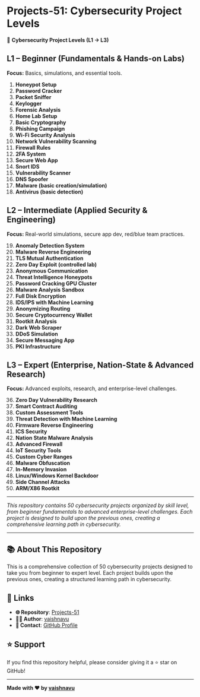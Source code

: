 # Projects-51: Cybersecurity Project Levels

🔰 **Cybersecurity Project Levels (L1 → L3)**

## L1 – Beginner (Fundamentals & Hands-on Labs)
**Focus:** Basics, simulations, and essential tools.

1. **Honeypot Setup**
2. **Password Cracker**
3. **Packet Sniffer**
4. **Keylogger**
5. **Forensic Analysis**
6. **Home Lab Setup**
7. **Basic Cryptography**
8. **Phishing Campaign**
9. **Wi-Fi Security Analysis**
10. **Network Vulnerability Scanning**
11. **Firewall Rules**
12. **2FA System**
13. **Secure Web App**
14. **Snort IDS**
15. **Vulnerability Scanner**
16. **DNS Spoofer**
17. **Malware (basic creation/simulation)**
18. **Antivirus (basic detection)**

## L2 – Intermediate (Applied Security & Engineering)
**Focus:** Real-world simulations, secure app dev, red/blue team practices.

19. **Anomaly Detection System**
20. **Malware Reverse Engineering**
21. **TLS Mutual Authentication**
22. **Zero Day Exploit (controlled lab)**
23. **Anonymous Communication**
24. **Threat Intelligence Honeypots**
25. **Password Cracking GPU Cluster**
26. **Malware Analysis Sandbox**
27. **Full Disk Encryption**
28. **IDS/IPS with Machine Learning**
29. **Anonymizing Routing**
30. **Secure Cryptocurrency Wallet**
31. **Rootkit Analysis**
32. **Dark Web Scraper**
33. **DDoS Simulation**
34. **Secure Messaging App**
35. **PKI Infrastructure**

## L3 – Expert (Enterprise, Nation-State & Advanced Research)
**Focus:** Advanced exploits, research, and enterprise-level challenges.

36. **Zero Day Vulnerability Research**
37. **Smart Contract Auditing**
38. **Custom Assessment Tools**
39. **Threat Detection with Machine Learning**
40. **Firmware Reverse Engineering**
41. **ICS Security**
42. **Nation State Malware Analysis**
43. **Advanced Firewall**
44. **IoT Security Tools**
45. **Custom Cyber Ranges**
46. **Malware Obfuscation**
47. **In-Memory Invasion**
48. **Linux/Windows Kernel Backdoor**
49. **Side Channel Attacks**
50. **ARM/X86 Rootkit**

---

*This repository contains 50 cybersecurity projects organized by skill level, from beginner fundamentals to advanced enterprise-level challenges. Each project is designed to build upon the previous ones, creating a comprehensive learning path in cybersecurity.*

---

## 📚 **About This Repository**

This is a comprehensive collection of 50 cybersecurity projects designed to take you from beginner to expert level. Each project builds upon the previous ones, creating a structured learning path in cybersecurity.

## 🔗 **Links**

- **🌐 Repository**: [Projects-51](https://github.com/vaishnavucv/Projects-51)
- **👨‍💻 Author**: [vaishnavu](https://github.com/vaishnavucv)
- **📧 Contact**: [GitHub Profile](https://github.com/vaishnavucv)

## ⭐ **Support**

If you find this repository helpful, please consider giving it a ⭐ star on GitHub!

---

**Made with ❤️ by [vaishnavu](https://github.com/vaishnavucv)**
